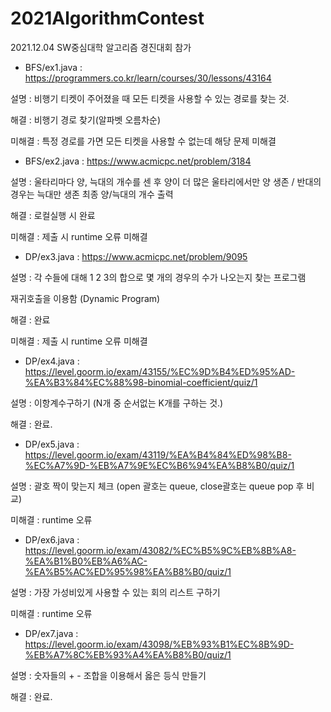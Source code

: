 # 2021AlgorithmContest
2021.12.04 SW중심대학 알고리즘 경진대회 참가


* BFS/ex1.java : https://programmers.co.kr/learn/courses/30/lessons/43164

설명 : 비행기 티켓이 주어졌을 때 모든 티켓을 사용할 수 있는 경로를 찾는 것.

해결 : 비행기 경로 찾기(알파벳 오름차순)

미해결 : 특정 경로를 가면 모든 티켓을 사용할 수 없는데 해당 문제 미해결


* BFS/ex2.java : https://www.acmicpc.net/problem/3184

설명 : 울타리마다 양, 늑대의 개수를 센 후 양이 더 많은 울타리에서만 양 생존 / 반대의 경우는 늑대만 생존
최종 양/늑대의 개수 출력

해결 : 로컬실행 시 완료

미해결 : 제출 시 runtime 오류 미해결


* DP/ex3.java : https://www.acmicpc.net/problem/9095

설명 : 각 수들에 대해 1 2 3의 합으로 몇 개의 경우의 수가 나오는지 찾는 프로그램

재귀호출을 이용함 (Dynamic Program)

해결 : 완료

미해결 : 제출 시 runtime 오류 미해결


* DP/ex4.java : https://level.goorm.io/exam/43155/%EC%9D%B4%ED%95%AD-%EA%B3%84%EC%88%98-binomial-coefficient/quiz/1

설명 : 이항계수구하기 (N개 중 순서없는 K개를 구하는 것.)

해결 : 완료.


* DP/ex5.java : https://level.goorm.io/exam/43119/%EA%B4%84%ED%98%B8-%EC%A7%9D-%EB%A7%9E%EC%B6%94%EA%B8%B0/quiz/1

설명 : 괄호 짝이 맞는지 체크 (open 괄호는 queue, close괄호는 queue pop 후 비교)

미해결 : runtime 오류


* DP/ex6.java : https://level.goorm.io/exam/43082/%EC%B5%9C%EB%8B%A8-%EA%B1%B0%EB%A6%AC-%EA%B5%AC%ED%95%98%EA%B8%B0/quiz/1

설명 : 가장 가성비있게 사용할 수 있는 회의 리스트 구하기

미해결 : runtime 오류


* DP/ex7.java : https://level.goorm.io/exam/43098/%EB%93%B1%EC%8B%9D-%EB%A7%8C%EB%93%A4%EA%B8%B0/quiz/1

설명 : 숫자들의 + - 조합을 이용해서 옳은 등식 만들기

해결 : 완료.